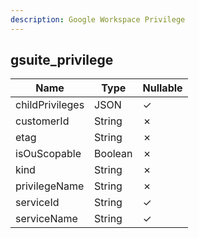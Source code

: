 ```yaml
---
description: Google Workspace Privilege
---
```

gsuite_privilege
----------------

| **Name**        | **Type** | **Nullable** |
| --------------- | -------- | ------------ |
| childPrivileges | JSON     | &check;      |
| customerId      | String   | &cross;      |
| etag            | String   | &cross;      |
| isOuScopable    | Boolean  | &cross;      |
| kind            | String   | &cross;      |
| privilegeName   | String   | &cross;      |
| serviceId       | String   | &check;      |
| serviceName     | String   | &check;      |
